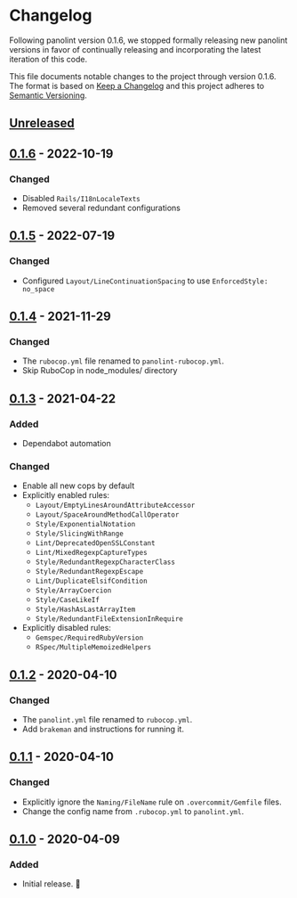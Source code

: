 # Changelog

Following panolint version 0.1.6, we stopped formally releasing new panolint versions in favor of continually releasing and incorporating the latest iteration of this code.

This file documents notable changes to the project through version 0.1.6. The format is based on [Keep a Changelog](http://keepachangelog.com/en/1.0.0/) and this project adheres to [Semantic Versioning](http://semver.org/spec/v2.0.0.html).

## [Unreleased]

## [0.1.6] - 2022-10-19

### Changed

- Disabled `Rails/I18nLocaleTexts`
- Removed several redundant configurations

## [0.1.5] - 2022-07-19

### Changed

- Configured `Layout/LineContinuationSpacing` to use `EnforcedStyle: no_space`

## [0.1.4] - 2021-11-29

### Changed

- The `rubocop.yml` file renamed to `panolint-rubocop.yml`.
- Skip RuboCop in node_modules/ directory

## [0.1.3] - 2021-04-22

### Added

- Dependabot automation

### Changed

- Enable all new cops by default
- Explicitly enabled rules:
  - `Layout/EmptyLinesAroundAttributeAccessor`
  - `Layout/SpaceAroundMethodCallOperator`
  - `Style/ExponentialNotation`
  - `Style/SlicingWithRange`
  - `Lint/DeprecatedOpenSSLConstant`
  - `Lint/MixedRegexpCaptureTypes`
  - `Style/RedundantRegexpCharacterClass`
  - `Style/RedundantRegexpEscape`
  - `Lint/DuplicateElsifCondition`
  - `Style/ArrayCoercion`
  - `Style/CaseLikeIf`
  - `Style/HashAsLastArrayItem`
  - `Style/RedundantFileExtensionInRequire`
- Explicitly disabled rules:
  - `Gemspec/RequiredRubyVersion`
  - `RSpec/MultipleMemoizedHelpers`

## [0.1.2] - 2020-04-10

### Changed

- The `panolint.yml` file renamed to `rubocop.yml`.
- Add `brakeman` and instructions for running it.

## [0.1.1] - 2020-04-10

### Changed

- Explicitly ignore the `Naming/FileName` rule on `.overcommit/Gemfile` files.
- Change the config name from `.rubocop.yml` to `panolint.yml`.

## [0.1.0] - 2020-04-09

### Added

- Initial release. 🎉

[unreleased]: https://github.com/panorama-ed/panolint/compare/v0.1.3...HEAD
[0.1.6]: https://github.com/panorama-ed/panolint/compare/v0.1.5...v0.1.6
[0.1.5]: https://github.com/panorama-ed/panolint/compare/v0.1.4...v0.1.5
[0.1.4]: https://github.com/panorama-ed/panolint/compare/v0.1.3...v0.1.4
[0.1.3]: https://github.com/panorama-ed/panolint/compare/v0.1.2...v0.1.3
[0.1.2]: https://github.com/panorama-ed/panolint/compare/v0.1.1...v0.1.2
[0.1.1]: https://github.com/panorama-ed/panolint/compare/v0.1.0...v0.1.1
[0.1.0]: https://github.com/panorama-ed/panolint/compare/45c38b...v0.1.0
